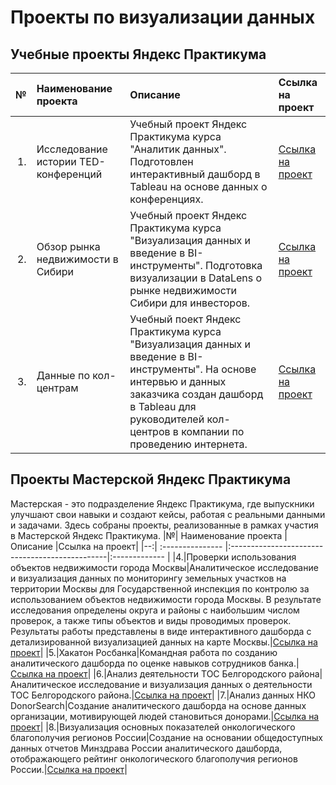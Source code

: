 # Проекты по визуализации данных
## Учебные проекты Яндекс Практикума
|№| Наименование проекта | Описание |Ссылка на проект|
|--:| :--------------- |:-----------------------------------------------|:------------- |
|1.|Исследование истории TED-конференций|Учебный проект Яндекс Практикума курса "Аналитик данных". Подготовлен интерактивный дашборд в Tableau на основе данных о конференциях.|[Ссылка на проект](https://public.tableau.com/app/profile/yana.bogacheva/viz/shared/YP8S2RY94)|
|2.|Обзор рынка недвижимости в Сибири|Учебный проект Яндекс Практикума курса "Визуализация данных и введение в BI-инструменты". Подготовка визуализации в DataLens о рынке недвижимости Сибири для инвесторов.|[Ссылка на проект](https://datalens.yandex.cloud/kfwkexq064mo8-nedvizhimost-sibiri)|
|3.|Данные по кол-центрам|Учебный поект Яндекс Практикума курса "Визуализация данных и введение в BI-инструменты". На основе интервью и данных заказчика создан дашборд в Tableau для руководителей кол-центров в компании по проведению интернета.|[Ссылка на проект](https://public.tableau.com/app/profile/yana.bogacheva/viz/-_17099379710300/-_2)|

## Проекты Мастерской Яндекс Практикума
Мастерская - это подразделение Яндекс Практикума, где выпускники улучшают свои навыки и создают кейсы, работая с реальными данными и задачами. Здесь собраны проекты, реализованные в рамках участия в Мастерской Яндекс Практикума.
|№| Наименование проекта | Описание |Ссылка на проект|
|--:| :--------------- |:-----------------------------------------------|:------------- |
|4.|Проверки использования объектов недвижимости города Москвы|Аналитическое исследование и визуализация данных по мониторингу земельных участков на территории Москвы для Государственной инспекция по контролю за использованием объектов недвижимости города Москвы. В результате исследования определены округа и районы с наибольшим числом проверок, а также типы объектов и виды проводимых проверок. Результаты работы представлены в виде интерактивного дашборда с детализированной визуализацией данных на карте Москвы.|[Ссылка на проект](https://public.tableau.com/app/profile/yana.bogacheva/viz/_17130237001670/Dashboard1)|
|5.|Хакатон Росбанка|Командная работа по созданию аналитического дашборда по оценке навыков сотрудников банка.|[Ссылка на проект](https://datalens.yandex.cloud/ntviqkl91ga8a-ocenka-kompetenciy-sotrudnikov-konechnyy-variant-na-25)|
|6.|Анализ деятельности ТОС Белгородского района|Аналитическое исследование и визуализация данных о деятельности ТОС Белгородского района.|[Ссылка на проект]()|
|7.|Анализ данных НКО DonorSearch|Создание аналитического дашборда на основе данных организации, мотивирующей людей становиться донорами.|[Ссылка на проект]()|
|8.|Визуализация основных показателей онкологического благополучия регионов России|Создание на основании общедоступных данных отчетов Минздрава России аналитического дашборда, отображающего рейтинг онкологического благополучия регионов России.|[Ссылка на проект]()|
